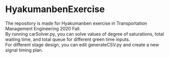 # HyakumanbenExercise
The repository is made for Hyakumanben exercise in Transportation Management Engineering 2020 Fall.  
By running carSolver.py, you can solve values of degree of saturations, total waiting time, and total queue for different green time inputs.  
For different stage design, you can edit generateCSV.py and create a new signal timing plan.
